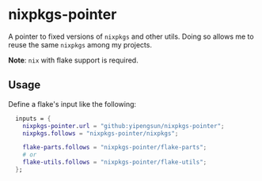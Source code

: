 # nixpkgs-pointer

A pointer to fixed versions of `nixpkgs` and other utils.
Doing so allows me to reuse the same `nixpkgs` among my projects.

**Note**: `nix` with flake support is required.


## Usage

Define a flake's input like the following:
```nix
  inputs = {
    nixpkgs-pointer.url = "github:yipengsun/nixpkgs-pointer";
    nixpkgs.follows = "nixpkgs-pointer/nixpkgs";

    flake-parts.follows = "nixpkgs-pointer/flake-parts";
    # or
    flake-utils.follows = "nixpkgs-pointer/flake-utils";
  };
```
